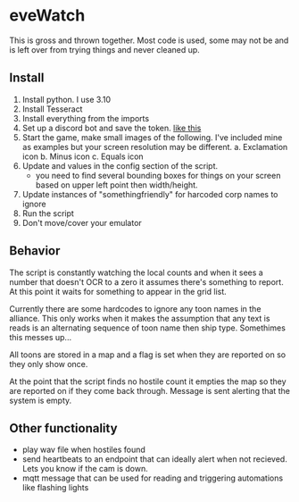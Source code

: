 # eveWatch

This is gross and thrown together. Most code is used, some may not be and is left over from trying things and never cleaned up.

## Install
1. Install python. I use 3.10
2. Install Tesseract
3. Install everything from the imports
4. Set up a discord bot and save the token. [like this](https://discordpy.readthedocs.io/en/stable/discord.html#discord-intro)
5. Start the game, make small images of the following. I've included mine as examples but your screen resolution may be different.
    a. Exclamation icon
	b. Minus icon
	c. Equals icon
6. Update and values in the config section of the script.
    * you need to find several bounding boxes for things on your screen based on upper left point then width/height.
7. Update instances of "somethingfriendly" for harcoded corp names to ignore
8. Run the script
9. Don't move/cover your emulator


## Behavior
The script is constantly watching the local counts and when it sees a number that doesn't OCR to a zero it assumes there's something to report. At this point it waits for something to appear in the grid list. 

Currently there are some hardcodes to ignore any toon names in the alliance. This only works when it makes the assumption that any text is reads is an alternating sequence of toon name then ship type. Somethimes this messes up...

All toons are stored in a map and a flag is set when they are reported on so they only show once. 

At the point that the script finds no hostile count it empties the map so they are reported on if they come back through. Message is sent alerting that the system is empty.

## Other functionality
* play wav file when hostiles found
* send heartbeats to an endpoint that can ideally alert when not recieved. Lets you know if the cam is down.
* mqtt message that can be used for reading and triggering automations like flashing lights
